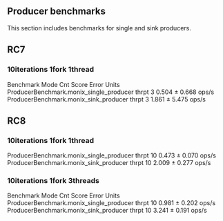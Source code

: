 ## Producer benchmarks

This section includes benchmarks for single and sink producers.

## RC7

### 10iterations 1fork 1thread
Benchmark                                 Mode  Cnt  Score   Error  Units
ProducerBenchmark.monix_single_producer  thrpt    3  0.504 ± 0.668  ops/s
ProducerBenchmark.monix_sink_producer    thrpt    3  1.861 ± 5.475  ops/s

## RC8 

### 10iterations 1fork 1thread
ProducerBenchmark.monix_single_producer  thrpt   10  0.473 ± 0.070  ops/s
ProducerBenchmark.monix_sink_producer    thrpt   10  2.009 ± 0.277  ops/s

### 10iterations 1fork 3threads 
Benchmark                                 Mode  Cnt  Score   Error  Units
ProducerBenchmark.monix_single_producer  thrpt   10  0.981 ± 0.202  ops/s
ProducerBenchmark.monix_sink_producer    thrpt   10  3.241 ± 0.191  ops/s
